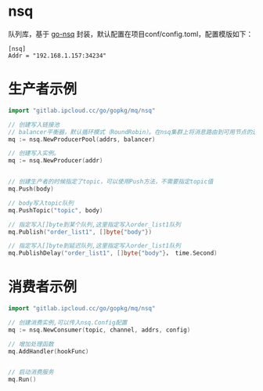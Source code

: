 # nsq 

队列库，基于 [go-nsq](github.com/nsqio/go-nsq) 封装，默认配置在项目conf/config.toml，配置模版如下：
```
[nsq]
Addr = "192.168.1.157:34234"

```


# 生产者示例
```go
import "gitlab.ipcloud.cc/go/gopkg/mq/nsq"

// 创建写入链接池
// balancer平衡器，默认循环模式（RoundRobin）。在nsq集群上将消息路由到可用节点的逻辑，详见balancer.go
mq := nsq.NewProducerPool(addrs, balancer)

// 创建写入实例。
mq := nsq.NewProducer(addr)


// 创建生产者的时候指定了topic，可以使用Push方法，不需要指定topic值
mq.Push(body)

// body写入topic队列
mq.PushTopic("topic", body)

// 指定写入[]byte到某个队列,这里指定写入order_list1队列
mq.Publish("order_list1", []byte{"body"})

// 指定写入[]byte到延迟队列,这里指定写入order_list1队列
mq.PublishDelay("order_list1", []byte{"body"}， time.Second)

```


# 消费者示例
```go
import "gitlab.ipcloud.cc/go/gopkg/mq/nsq"

// 创建消费实例,可以传入nsq.Config配置
mq := nsq.NewConsumer(topic, channel, addrs, config)

// 增加处理函数
mq.AddHandler(hookFunc)


// 启动消费服务
mq.Run()

```